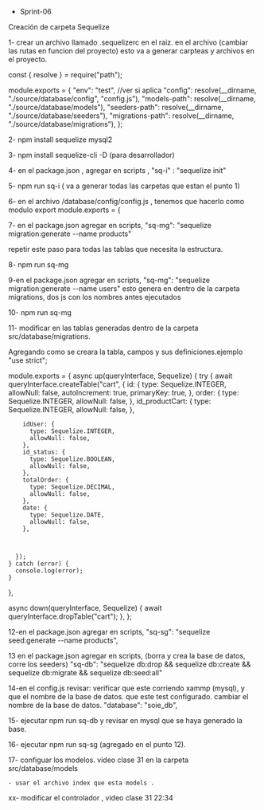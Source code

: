 * Sprint-06

Creación de carpeta Sequelize

1- crear un archivo llamado .sequelizerc  en el raiz. en el archivo (cambiar las rutas en funcion del proyecto) 
esto va a generar carpteas y archivos en el proyecto.

const { resolve } = require("path");

module.exports = {
  "env": "test", //ver si aplica
  "config": resolve(__dirname, "./source/database/config", "config.js"),
  "models-path": resolve(__dirname, "./source/database/models"),
  "seeders-path": resolve(__dirname, "./source/database/seeders"),
  "migrations-path": resolve(__dirname, "./source/database/migrations"),
};

2- npm install sequelize mysql2

3- npm install sequelize-cli -D (para desarrollador)

4- en el package.json , agregar en scripts , "sq-i" : "sequelize init"

5- npm run sq-i ( va a generar todas las carpetas que estan el punto 1) 

6-  en el archivo /database/config/config.js , tenemos que hacerlo como modulo export
module.exports = { 


7- en el package.json agregar en scripts, 
"sq-mg": "sequelize migration:generate --name products" 

repetir este paso para todas las tablas que necesita la estructura.

8- npm run sq-mg

9-en el package.json agregar en scripts, "sq-mg": "sequelize migration:generate --name users"
esto genera en dentro de la carpeta migrations, dos js con los nombres antes ejecutados

10- npm run sq-mg

11- modificar en las tablas generadas dentro de la carpeta src/database/migrations. 

Agregando como se creara la tabla, campos y sus definiciones.ejemplo
"use strict";

module.exports = {
  async up(queryInterface, Sequelize) {
    try {
      await queryInterface.createTable("cart", {
        id: {
          type: Sequelize.INTEGER,
          allowNull: false,
          autoIncrement: true,
          primaryKey: true,
        },
        order: {
          type: Sequelize.INTEGER,
          allowNull: false,
        },
        id_productCart: {
          type: Sequelize.INTEGER,
          allowNull: false,
        },

        idUser: {
          type: Sequelize.INTEGER,
          allowNull: false,
        },
        id_status: {
          type: Sequelize.BOOLEAN,
          allowNull: false,
        },
        totalOrder: {
          type: Sequelize.DECIMAL,
          allowNull: false,
        },
        date: {
          type: Sequelize.DATE,
          allowNull: false,
        },



      });
    } catch (error) {
      console.log(error);
    }
  },

  async down(queryInterface, Sequelize) {
    await queryInterface.dropTable("cart");
  },
};

12-en el package.json agregar en scripts,
"sq-sg": "sequelize seed:generate --name products",

13 en el package.json agregar en scripts, (borra y crea la base de datos, corre los seeders)
"sq-db": "sequelize db:drop && sequelize db:create && sequelize db:migrate && sequelize db:seed:all"

14-en el config.js revisar: verificar que este corriendo xammp (mysql), y que el nombre de la base de datos. que este test configurado.
cambiar el nombre de la base de datos. "database": "soie_db",

15- ejecutar npm run sq-db  y revisar en mysql que se haya generado la base.

16- ejecutar npm run sq-sg (agregado en el punto 12).


17- configuar los modelos. video clase 31 en la carpeta src/database/models

	- usar el archivo index que esta models . 

xx- modificar el controlador , video clase 31 22:34
